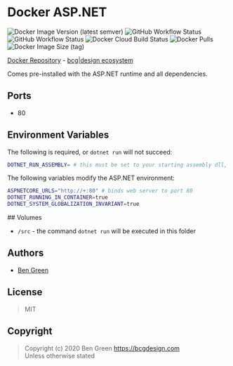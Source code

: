 # Docker ASP.NET

![Docker Image Version (latest semver)](https://img.shields.io/docker/v/bcgdesign/aspnet?sort=semver) ![GitHub Workflow Status](https://img.shields.io/github/workflow/status/bencgreen/docker-aspnet/3.1-dev?label=github+3.1) ![GitHub Workflow Status](https://img.shields.io/github/workflow/status/bencgreen/docker-aspnet/5.0-dev?label=github+5.0) ![Docker Cloud Build Status](https://img.shields.io/docker/cloud/build/bcgdesign/aspnet?label=docker) ![Docker Pulls](https://img.shields.io/docker/pulls/bcgdesign/aspnet?label=pulls) ![Docker Image Size (tag)](https://img.shields.io/docker/image-size/bcgdesign/aspnet/latest?label=size)

[Docker Repository](https://hub.docker.com/r/bcgdesign/aspnet) - [bcg|design ecosystem](https://github.com/bencgreen/docker)

Comes pre-installed with the ASP.NET runtime and all dependencies.

## Ports

* 80

## Environment Variables

The following is required, or `dotnet run` will not succeed:

```bash
DOTNET_RUN_ASSEMBLY= # this must be set to your starting assembly dll, relative to /src
```

The following variables modify the ASP.NET environment:

```bash
ASPNETCORE_URLS="http://+:80" # binds web server to port 80
DOTNET_RUNNING_IN_CONTAINER=true
DOTNET_SYSTEM_GLOBALIZATION_INVARIANT=true
```

## Volumes

* `/src` - the command `dotnet run` will be executed in this folder

## Authors

* [Ben Green](https://github.com/bencgreen)

## License

> MIT

## Copyright

> Copyright (c) 2020 Ben Green <https://bcgdesign.com>  
> Unless otherwise stated
